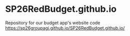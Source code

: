# SP26RedBudget.github.io
Repository for our budget app's website code
https://sp26groupagj.github.io/SP26RedBudget.github.io/

